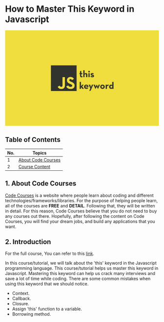 # How to Master This Keyword in Javascript

![](./screenshots/screenshot.jpeg)

## Table of Contents

| No. | Topics                                    |
| --- | ----------------------------------------- |
| 1   | [About Code Courses](#about-code-courses) |
| 2   | [Course Content](#live-demo)              |

<a id="about-code-courses"></a>

## 1. About Code Courses

[Code Courses](https://codecourses.site) is a website where people learn about coding and different technologies/frameworks/libraries. For the purpose of helping people learn, all of the courses are **FREE** and **DETAIL**. Following that, they will be written in detail. For this reason, Code Courses believe that you do not need to buy any courses out there. Hopefully, after following the content on Code Courses, you will find your dream jobs, and build any applications that you want.

<a id="introduction"></a>

## 2. Introduction

For the full course, You can refer to this [link](https://codecourses.site/javascript/how-to-master-this-keyword-in-javascript/).

In this course/tutorial, we will talk about the 'this' keyword in the Javascript programming language. This course/tutorial helps us master this keyword in Javascript. Mastering this keyword can help us crack many interviews and save a lot of time while coding. There are some common mistakes when using this keyword that we should notice.

- Context.
- Callback.
- Closure.
- Assign 'this' function to a variable.
- Borrowing method.
